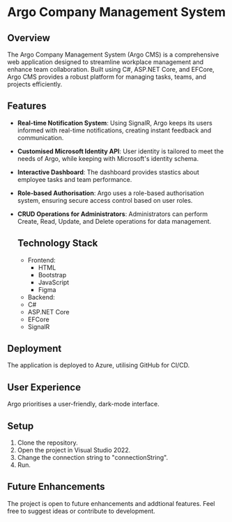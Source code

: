 # Argo Company Management System

## Overview
The Argo Company Management System (Argo CMS) is a comprehensive web application designed to streamline workplace management and enhance team collaboration. Built using C#, ASP.NET Core, and EFCore, Argo CMS provides a robust platform for managing tasks, teams, and projects efficiently.

## Features
* **Real-time Notification System**: Using SignalR, Argo keeps its users informed with real-time notifications, creating instant feedback and communication.
* **Customised Microsoft Identity API**: User identity is tailored to meet the needs of Argo, while keeping with Microsoft's identity schema.
* **Interactive Dashboard**: The dashboard provides stastics about employee tasks and team performance.
* **Role-based Authorisation**: Argo uses a role-based authorisation system, ensuring secure access control based on user roles.
* **CRUD Operations for Administrators**: Administrators can perform Create, Read, Update, and Delete operations for data management.

  ## Technology Stack
  * Frontend:
    * HTML
    *  Bootstrap
    *  JavaScript
    *  Figma
  *  Backend:
    * C#
    * ASP.NET Core
    * EFCore
    * SignalR
 
## Deployment
The application is deployed to Azure, utilising GitHub for CI/CD.

## User Experience
Argo prioritises a user-friendly, dark-mode interface. 

## Setup
1. Clone the repository.
2. Open the project in Visual Studio 2022.
3. Change the connection string to "connectionString".
4. Run.

## Future Enhancements
The project is open to future enhancements and addtional features. Feel free to suggest ideas or contribute to development.

